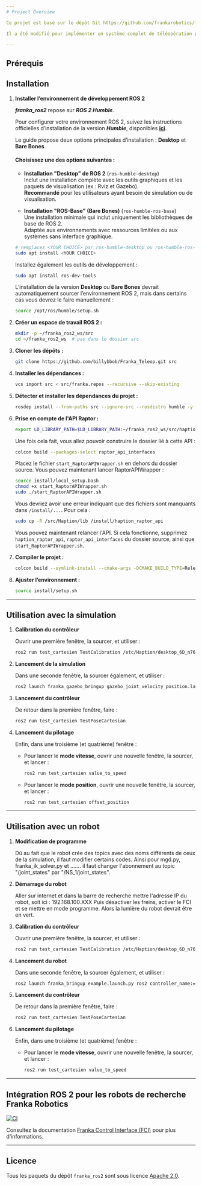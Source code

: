 ```yaml
---
# Project Overview

Ce projet est basé sur le dépôt Git https://github.com/frankarobotics/franka_ros2 , où vous pourrez trouver des informations complémentaires.

Il a été modifié pour implémenter un système complet de téléopération pour le robot Franka FR3 en utilisant un contrôleur haptique **Haption Desktop 6D**. Ce système permet de contrôler le robot à distance avec un retour de force haptique, offrant ainsi une interface intuitive pour la manipulation robotique avancée. Il intègre également une simulation sous **Gazebo Fortress** afin de faciliter la prise en main du contrôleur.

---
```


## Prérequis

## Installation

1. **Installer l’environnement de développement ROS 2**

   _**franka_ros2**_ repose sur _**ROS 2 Humble**_.

   Pour configurer votre environnement ROS 2, suivez les instructions officielles d’installation de la version _**Humble**_, disponibles [**ici**](https://docs.ros.org/en/humble/Installation/Ubuntu-Install-Debs.html).

   Le guide propose deux options principales d’installation : **Desktop** et **Bare Bones**.

   #### Choisissez **une** des options suivantes :

   * **Installation "Desktop" de ROS 2** (`ros-humble-desktop`)  
     Inclut une installation complète avec les outils graphiques et les paquets de visualisation (ex : Rviz et Gazebo).  
     **Recommandé** pour les utilisateurs ayant besoin de simulation ou de visualisation.

   * **Installation "ROS-Base" (Bare Bones)** (`ros-humble-ros-base`)  
     Une installation minimale qui inclut uniquement les bibliothèques de base de ROS 2.  
     Adaptée aux environnements avec ressources limitées ou aux systèmes sans interface graphique.

   ```bash
   # remplacez <YOUR CHOICE> par ros-humble-desktop ou ros-humble-ros-base
   sudo apt install <YOUR CHOICE>
   ```
  
  
    Installez également les outils de développement :
    
    ```bash
    sudo apt install ros-dev-tools
    ```
    
    L’installation de la version **Desktop** ou **Bare Bones** devrait automatiquement sourcer l’environnement ROS 2, mais dans certains cas vous devrez le faire manuellement :
    
    ```bash
    source /opt/ros/humble/setup.sh
    ```

2. **Créer un espace de travail ROS 2 :**

   ```bash
   mkdir -p ~/franka_ros2_ws/src
   cd ~/franka_ros2_ws  # pas dans le dossier src
   ```

3. **Cloner les dépôts :**

   ```bash
   git clone https://github.com/billybbob/Franka_Teleop.git src
   ```

4. **Installer les dépendances :**

   ```bash
   vcs import src < src/franka.repos --recursive --skip-existing
   ```

5. **Détecter et installer les dépendances du projet :**

   ```bash
   rosdep install --from-paths src --ignore-src --rosdistro humble -y
   ```

6. **Prise en compte de l'API Raptor :**

   ```bash
   export LD_LIBRARY_PATH=$LD_LIBRARY_PATH:~/franka_ros2_ws/src/haption_raptor_api/Dependencies/RaptorAPI/bin/Linux/glibc-2.31
   ```

   Une fois cela fait, vous allez pouvoir construire le dossier lié à cette API :

   ```bash
   colcon build --packages-select raptor_api_interfaces
   ```

   Placez le fichier `start_RaptorAPIWrapper.sh` en dehors du dossier source. Vous pouvez maintenant lancer RaptorAPIWrapper :

   ```bash
   source install/local_setup.bash
   chmod +x start_RaptorAPIWrapper.sh
   sudo ./start_RaptorAPIWrapper.sh
   ```

   Vous devriez avoir une erreur indiquant que des fichiers sont manquants dans `/install/...`. Pour cela :

   ```bash
   sudo cp -R /src/Haption/lib /install/haption_raptor_api
   ```

   Vous pouvez maintenant relancer l'API. Si cela fonctionne, supprimez `haption_raptor_api`, `raptor_api_interfaces` du dossier source, ainsi que `start_RaptorAPIWrapper.sh`.

7. **Compiler le projet :**

   ```bash
   colcon build --symlink-install --cmake-args -DCMAKE_BUILD_TYPE=Release
   ```

8. **Ajuster l’environnement :**

   ```bash
   source install/setup.sh
   ```

---

## Utilisation avec la simulation

1. **Calibration du contrôleur**

   Ouvrir une première fenêtre, la sourcer, et utiliser :

   ```bash
   ros2 run test_cartesien TestCalibration /etc/Haption/desktop_6D_n76.param "channel=SimpleChannelUDP:localip=0.0.0.0:localport=12120:remoteip=192.168.100.53:remoteport=5000"
   ```

2. **Lancement de la simulation**

   Dans une seconde fenêtre, la sourcer également, et utiliser :

   ```bash
   ros2 launch franka_gazebo_bringup gazebo_joint_velocity_position.launch.py load_gripper:=true franka_hand:='franka_hand' robot_ip:=dont-care use_fake_hardware:=true
   ```

3. **Lancement du contrôleur**

   De retour dans la première fenêtre, faire :

   ```bash
   ros2 run test_cartesien TestPoseCartesian
   ```

4. **Lancement du pilotage**

   Enfin, dans une troisième (et quatrième) fenêtre :

   * Pour lancer le **mode vitesse**, ouvrir une nouvelle fenêtre, la sourcer, et lancer :

     ```bash
     ros2 run test_cartesien value_to_speed
     ```

   * Pour lancer le **mode position**, ouvrir une nouvelle fenêtre, la sourcer, et lancer :

     ```bash
     ros2 run test_cartesien offset_position
     ```

---

## Utilisation avec un robot

1. **Modification de programme**

   Dû au fait que le robot crée des topics avec des noms différents de ceux de la simulation, il faut modifier certains codes. Ainsi pour mgd.py, franka_ik_solver.py et ....... il faut changer l'abonnement au topic "/joint_states" par "/NS_1/joint_states".

3. **Démarrage du robot**

   Aller sur internet et dans la barre de recherche mettre l'adresse IP du robot, soit ici : 192.168.100.XXX
   Puis désactiver les freins, activer le FCI et se mettre en mode programme. Alors la lumière du robot devrait être en vert.

4. **Calibration du contrôleur**

   Ouvrir une première fenêtre, la sourcer, et utiliser :

   ```bash
   ros2 run test_cartesien TestCalibration /etc/Haption/desktop_6D_n76.param "channel=SimpleChannelUDP:localip=0.0.0.0:localport=12120:remoteip=192.168.100.53:remoteport=5000"
   ```

5. **Lancement du robot**

   Dans une seconde fenêtre, la sourcer également, et utiliser :

   ```bash
   ros2 launch franka_bringup example.launch.py ros2 controller_name:=cartesian_velocity_example_controller robot_config_file:=/utilisateur/franka_ros2_ws/src/franka_bringup/config/custom_franka.config.yaml
   ```

6. **Lancement du contrôleur**

   De retour dans la première fenêtre, faire :

   ```bash
   ros2 run test_cartesien TestPoseCartesian
   ```

7. **Lancement du pilotage**

   Enfin, dans une troisième (et quatrième) fenêtre :

   * Pour lancer le **mode vitesse**, ouvrir une nouvelle fenêtre, la sourcer, et lancer :

     ```bash
     ros2 run test_cartesien value_to_speed
---

## Intégration ROS 2 pour les robots de recherche Franka Robotics

[![CI](https://github.com/frankaemika/franka_ros2/actions/workflows/ci.yml/badge.svg)](https://github.com/frankaemika/franka_ros2/actions/workflows/ci.yml)

Consultez la documentation [Franka Control Interface (FCI)][fci-docs] pour plus d’informations.

---

## Licence

Tous les paquets du dépôt `franka_ros2` sont sous licence [Apache 2.0][apache-2.0].

[apache-2.0]: https://www.apache.org/licenses/LICENSE-2.0.html
[fci-docs]: https://frankaemika.github.io/docs

```
